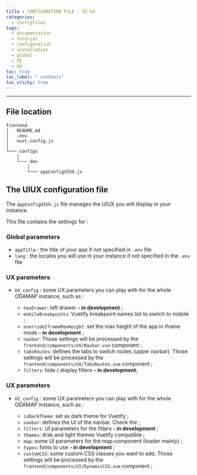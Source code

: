 ```yaml
---
title : CONFIGURATION FILE - UI-UX
categories:
  - configfiles
tags:
  - documentation
  - tutorial
  - configuration
  - installation
  - global
  - UI
  - UX
toc: true
toc_label: " contents"
toc_sticky: true
---
```


--------

## File location

```shell
frontend
│   README.md
│   .env
│   nuxt.config.js
│
└─── configs
    │
    └─── dev
        │
        └─── appConfigUIUX.js

```

## The UIUX configuration file

The `appConfigUIUX.js` file manages the UIUX you will display in your instance.

This file contains the settings for :

### Global parameters

- `appTitle` : the title of your app if not specified in `.env` file
- `lang` : the locales you will use in your instance if not specified in the `.env` file

### UX parameters

- `UX_config` : some UX parameters you can play with for the whole ODAMAP instance, such as :

  - `hasDrawer`: left drawer **- in development** ;
  - `mobileBreakpoints`: Vuetify breakpoint names list to switch to mobile ;
  - `overrideIframeMaxHeight`: set the max height of the app in iframe mode **- in development** ;
  - `navbar`: Those settings will be processed by the `frontend/components/UX/Navbar.vue` component ;
  - `tabsRoutes`: defines the tabs to switch routes (upper navbar). Those settings will be processed by the `frontend/components/UX/TabsRoutes.vue` component ;
  - `filters`: hide / display filters **- in development**;

### UX parameters

- `UI_config` : some UX parameters you can play with for the whole ODAMAP instance, such as :

  - `isDarkTheme`: set as dark theme for Vuetify ; 
  - `navbar`: defines the UI of the navbar. Check the  ; 
  - `filters`: UI parameters for the filters **- in development** ; 
  - `themes`: drak and light themes Vuetify compatible ; 
  - `map`: some UI parameters for the map component (loader mainly) ; 
  - `typos`: fonts to use **- in development** ; 
  - `customCSS`: some custom CSS classes you want to add. Those settings will be processed by the `frontend/components/UI/DynamicCSS.vue` component ;

